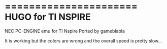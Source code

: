 ======================
HUGO for TI NSPIRE
======================
NEC PC-ENGINE emu for TI Nspire
Ported by gameblabla

It is working but the colors are wrong and the overall speed is pretty slow...